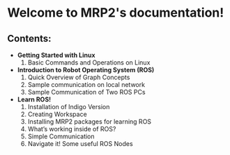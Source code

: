 Welcome to MRP2's documentation!
=================================

Contents:
---------

- **Getting Started with Linux**
  1. Basic Commands and Operations on Linux
- **Introduction to Robot Operating System (ROS)**
  1. Quick Overview of Graph Concepts
  2. Sample communication on local network
  3. Sample Communication of Two ROS PCs
- **Learn ROS!**
  1. Installation of Indigo Version
  2. Creating Workspace
  3. Installing MRP2 packages for learning ROS
  4. What’s working inside of ROS?
  5. Simple Communication
  6. Navigate it!
  Some useful ROS Nodes
